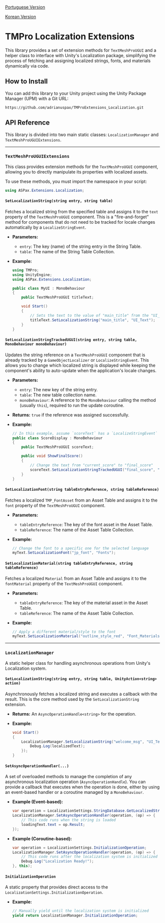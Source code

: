 [Portuguese Version](../README.md)

[Korean Version](./README.ko-KR.md)

# TMPro Localization Extensions

This library provides a set of extension methods for `TextMeshProUGUI` and a helper class to interface with Unity's Localization package, simplifying the process of fetching and assigning localized strings, fonts, and materials dynamically via code.

## How to Install

You can add this library to your Unity project using the Unity Package Manager (UPM) with a Git URL:

```
https://github.com/adrianuspax/TMProExtensions_Localization.git
```

## API Reference

This library is divided into two main static classes: `LocalizationManager` and `TextMeshProUGUIExtensions`.

---

### `TextMeshProUGUIExtensions`

This class provides extension methods for the `TextMeshProUGUI` component, allowing you to directly manipulate its properties with localized assets.

To use these methods, you must import the namespace in your script:
```csharp
using ASPax.Extensions.Localization;
```

#### **`SetLocalizationString(string entry, string table)`**
Fetches a localized string from the specified table and assigns it to the `text` property of the `TextMeshProUGUI` component. This is a "fire-and-forget" method for components that do not need to be tracked for locale changes automatically by a `LocalizeStringEvent`.

*   **Parameters:**
    *   `entry`: The key (name) of the string entry in the String Table.
    *   `table`: The name of the String Table Collection.

*   **Example:**
    ```csharp
    using TMPro;
    using UnityEngine;
    using ASPax.Extensions.Localization;

    public class MyUI : MonoBehaviour
    {
        public TextMeshProUGUI titleText;

        void Start()
        {
            // Sets the text to the value of "main_title" from the "UI_Text" table
            titleText.SetLocalizationString("main_title", "UI_Text");
        }
    }
    ```

#### **`SetLocalizationStringTrackedUGUI(string entry, string table, MonoBehaviour monoBehaviour)`**
Updates the string reference on a `TextMeshProUGUI` component that is already tracked by a `GameObjectLocalizer` or `LocalizeStringEvent`. This allows you to change which localized string is displayed while keeping the component's ability to auto-update when the application's locale changes.

*   **Parameters:**
    *   `entry`: The new key of the string entry.
    *   `table`: The new table collection name.
    *   `monoBehaviour`: A reference to the `MonoBehaviour` calling the method (usually `this`), required to run the update coroutine.

*   **Returns:** `true` if the reference was assigned successfully.

*   **Example:**
    ```csharp
    // In this example, assume `scoreText` has a `LocalizeStringEvent` component attached.
    public class ScoreDisplay : MonoBehaviour
    {
        public TextMeshProUGUI scoreText;

        public void ShowFinalScore()
        {
            // Change the text from "current_score" to "final_score"
            scoreText.SetLocalizationStringTrackedUGUI("final_score", "UI_Text", this);
        }
    }
    ```

#### **`SetLocalizationFont(string tableEntryReference, string tableReference)`**
Fetches a localized `TMP_FontAsset` from an Asset Table and assigns it to the `font` property of the `TextMeshProUGUI` component.

*   **Parameters:**
    *   `tableEntryReference`: The key of the font asset in the Asset Table.
    *   `tableReference`: The name of the Asset Table Collection.

*   **Example:**
    ```csharp
    // Change the font to a specific one for the selected language
    myText.SetLocalizationFont("jp_font", "Fonts");
    ```

#### **`SetLocalizationMaterial(string tableEntryReference, string tableReference)`**
Fetches a localized `Material` from an Asset Table and assigns it to the `fontMaterial` property of the `TextMeshProUGUI` component.

*   **Parameters:**
    *   `tableEntryReference`: The key of the material asset in the Asset Table.
    *   `tableReference`: The name of the Asset Table Collection.

*   **Example:**
    ```csharp
    // Apply a different material/style to the font
    myText.SetLocalizationMaterial("outline_style_red", "Font_Materials");
    ```

---

### `LocalizationManager`

A static helper class for handling asynchronous operations from Unity's Localization system.

#### **`SetLocalizationString(string entry, string table, UnityAction<string> action)`**
Asynchronously fetches a localized string and executes a callback with the result. This is the core method used by the `SetLocalizationString` extension.

*   **Returns:** An `AsyncOperationHandle<string>` for the operation.

*   **Example:**
    ```csharp
    void Start()
    {
        LocalizationManager.SetLocalizationString("welcome_msg", "UI_Text", (localizedText) => {
            Debug.Log(localizedText);
        });
    }
    ```

#### **`SetAsyncOperationHandler(...)`**
A set of overloaded methods to manage the completion of any asynchronous localization operation (`AsyncOperationHandle`). You can provide a callback that executes when the operation is done, either by using an event-based handler or a coroutine managed by a `MonoBehaviour`.

*   **Example (Event-based):**
    ```csharp
    var operation = LocalizationSettings.StringDatabase.GetLocalizedStringAsync("UI_Text", "loading");
    LocalizationManager.SetAsyncOperationHandler(operation, (op) => {
        // This code runs when the string is loaded
        loadingText.text = op.Result;
    });
    ```

*   **Example (Coroutine-based):**
    ```csharp
    var operation = LocalizationSettings.InitializationOperation;
    LocalizationManager.SetAsyncOperationHandler(operation, (op) => {
        // This code runs after the localization system is initialized
        Debug.Log("Localization Ready!");
    }, this);
    ```

#### **`InitializationOperation`**
A static property that provides direct access to the `LocalizationSettings.InitializationOperation`.

*   **Example:**
    ```csharp
    // Manually yield until the localization system is initialized
    yield return LocalizationManager.InitializationOperation;
    ```